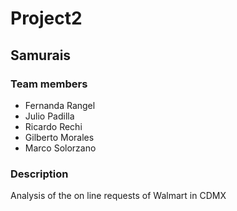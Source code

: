 # Project2

## Samurais 

### Team members
* Fernanda Rangel 
* Julio Padilla
* Ricardo Rechi
* Gilberto Morales
* Marco Solorzano

### Description
Analysis of the on line requests of Walmart in CDMX
